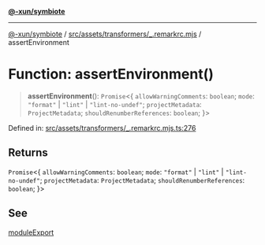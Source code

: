 [**@-xun/symbiote**](../../../../../README.md)

***

[@-xun/symbiote](../../../../../README.md) / [src/assets/transformers/\_.remarkrc.mjs](../README.md) / assertEnvironment

# Function: assertEnvironment()

> **assertEnvironment**(): `Promise`\<\{ `allowWarningComments`: `boolean`; `mode`: `"format"` \| `"lint"` \| `"lint-no-undef"`; `projectMetadata`: `ProjectMetadata`; `shouldRenumberReferences`: `boolean`; \}\>

Defined in: [src/assets/transformers/\_.remarkrc.mjs.ts:276](https://github.com/Xunnamius/symbiote/blob/726d79e4b4249d13e12a53938af9a921099a47e6/src/assets/transformers/_.remarkrc.mjs.ts#L276)

## Returns

`Promise`\<\{ `allowWarningComments`: `boolean`; `mode`: `"format"` \| `"lint"` \| `"lint-no-undef"`; `projectMetadata`: `ProjectMetadata`; `shouldRenumberReferences`: `boolean`; \}\>

## See

[moduleExport](moduleExport.md)
